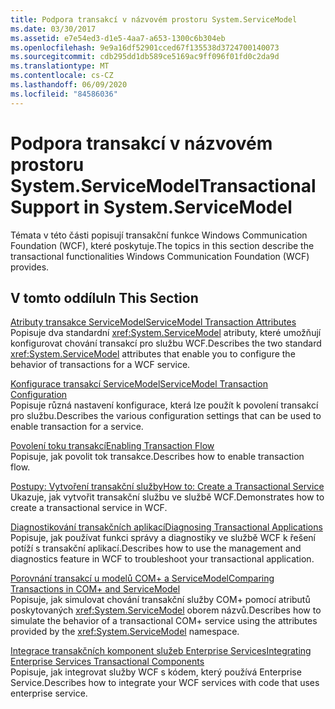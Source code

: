 ```yaml
---
title: Podpora transakcí v názvovém prostoru System.ServiceModel
ms.date: 03/30/2017
ms.assetid: e7e54ed3-d1e5-4aa7-a653-1300c6b304eb
ms.openlocfilehash: 9e9a16df52901cced67f135538d3724700140073
ms.sourcegitcommit: cdb295dd1db589ce5169ac9ff096f01fd0c2da9d
ms.translationtype: MT
ms.contentlocale: cs-CZ
ms.lasthandoff: 06/09/2020
ms.locfileid: "84586036"
---
```

# <a name="transactional-support-in-systemservicemodel"></a><span data-ttu-id="5f152-102">Podpora transakcí v názvovém prostoru System.ServiceModel</span><span class="sxs-lookup"><span data-stu-id="5f152-102">Transactional Support in System.ServiceModel</span></span>
<span data-ttu-id="5f152-103">Témata v této části popisují transakční funkce Windows Communication Foundation (WCF), které poskytuje.</span><span class="sxs-lookup"><span data-stu-id="5f152-103">The topics in this section describe the transactional functionalities Windows Communication Foundation (WCF) provides.</span></span>  
  
## <a name="in-this-section"></a><span data-ttu-id="5f152-104">V tomto oddílu</span><span class="sxs-lookup"><span data-stu-id="5f152-104">In This Section</span></span>  
 [<span data-ttu-id="5f152-105">Atributy transakce ServiceModel</span><span class="sxs-lookup"><span data-stu-id="5f152-105">ServiceModel Transaction Attributes</span></span>](servicemodel-transaction-attributes.md)  
 <span data-ttu-id="5f152-106">Popisuje dva standardní <xref:System.ServiceModel> atributy, které umožňují konfigurovat chování transakcí pro službu WCF.</span><span class="sxs-lookup"><span data-stu-id="5f152-106">Describes the two standard <xref:System.ServiceModel> attributes that enable you to configure the behavior of transactions for a WCF service.</span></span>  
  
 [<span data-ttu-id="5f152-107">Konfigurace transakcí ServiceModel</span><span class="sxs-lookup"><span data-stu-id="5f152-107">ServiceModel Transaction Configuration</span></span>](servicemodel-transaction-configuration.md)  
 <span data-ttu-id="5f152-108">Popisuje různá nastavení konfigurace, která lze použít k povolení transakcí pro službu.</span><span class="sxs-lookup"><span data-stu-id="5f152-108">Describes the various configuration settings that can be used to enable transaction for a service.</span></span>  
  
 [<span data-ttu-id="5f152-109">Povolení toku transakcí</span><span class="sxs-lookup"><span data-stu-id="5f152-109">Enabling Transaction Flow</span></span>](enabling-transaction-flow.md)  
 <span data-ttu-id="5f152-110">Popisuje, jak povolit tok transakce.</span><span class="sxs-lookup"><span data-stu-id="5f152-110">Describes how to enable transaction flow.</span></span>  
  
 [<span data-ttu-id="5f152-111">Postupy: Vytvoření transakční služby</span><span class="sxs-lookup"><span data-stu-id="5f152-111">How to: Create a Transactional Service</span></span>](how-to-create-a-transactional-service.md)  
 <span data-ttu-id="5f152-112">Ukazuje, jak vytvořit transakční službu ve službě WCF.</span><span class="sxs-lookup"><span data-stu-id="5f152-112">Demonstrates how to create a transactional service in WCF.</span></span>  
  
 [<span data-ttu-id="5f152-113">Diagnostikování transakčních aplikací</span><span class="sxs-lookup"><span data-stu-id="5f152-113">Diagnosing Transactional Applications</span></span>](diagnosing-transactional-applications.md)  
 <span data-ttu-id="5f152-114">Popisuje, jak používat funkci správy a diagnostiky ve službě WCF k řešení potíží s transakční aplikací.</span><span class="sxs-lookup"><span data-stu-id="5f152-114">Describes how to use the management and diagnostics feature in WCF to troubleshoot your transactional application.</span></span>  
  
 [<span data-ttu-id="5f152-115">Porovnání transakcí u modelů COM+ a ServiceModel</span><span class="sxs-lookup"><span data-stu-id="5f152-115">Comparing Transactions in COM+ and ServiceModel</span></span>](comparing-transactions-in-com-and-servicemodel.md)  
 <span data-ttu-id="5f152-116">Popisuje, jak simulovat chování transakční služby COM+ pomocí atributů poskytovaných <xref:System.ServiceModel> oborem názvů.</span><span class="sxs-lookup"><span data-stu-id="5f152-116">Describes how to simulate the behavior of a transactional COM+ service using the attributes provided by the <xref:System.ServiceModel> namespace.</span></span>  
  
 [<span data-ttu-id="5f152-117">Integrace transakčních komponent služeb Enterprise Services</span><span class="sxs-lookup"><span data-stu-id="5f152-117">Integrating Enterprise Services Transactional Components</span></span>](integrating-enterprise-services-transactional-components.md)  
 <span data-ttu-id="5f152-118">Popisuje, jak integrovat služby WCF s kódem, který používá Enterprise Service.</span><span class="sxs-lookup"><span data-stu-id="5f152-118">Describes how to integrate your WCF services with code that uses enterprise service.</span></span>
